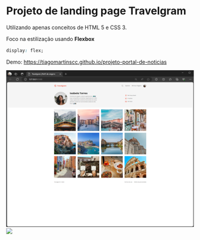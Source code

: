 # Projeto de landing page Travelgram

Utilizando apenas conceitos de HTML 5 e CSS 3.

Foco na estilização usando **Flexbox**
```css
display: flex;
```

Demo: <https://tiagomartinscc.github.io/projeto-portal-de-noticias>

<img src="assets/project/project.png">

<img src="https://app.rocketseat.com.br/_next/image?url=https%3A%2F%2Fxesque.rocketseat.dev%2Fplatform%2F1712670610276.svg&w=1920&q=100">
